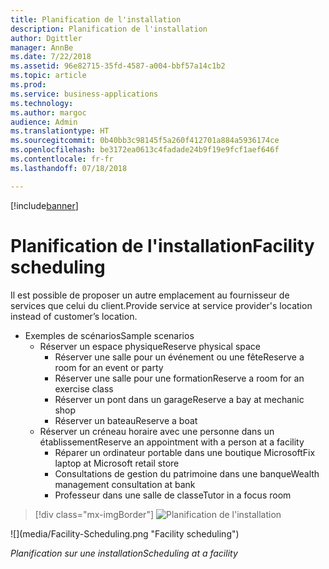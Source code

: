```yaml
---
title: Planification de l'installation
description: Planification de l'installation
author: Dgittler
manager: AnnBe
ms.date: 7/22/2018
ms.assetid: 96e82715-35fd-4587-a004-bbf57a14c1b2
ms.topic: article
ms.prod: 
ms.service: business-applications
ms.technology: 
ms.author: margoc
audience: Admin
ms.translationtype: HT
ms.sourcegitcommit: 0b40bb3c98145f5a260f412701a884a5936174ce
ms.openlocfilehash: be3172ea0613c4fadade24b9f19e9fcf1aef646f
ms.contentlocale: fr-fr
ms.lasthandoff: 07/18/2018

---
```


[!include[banner](../../../../includes/banner.md)]


#  <a name="facility-scheduling"></a><span data-ttu-id="0a844-103">Planification de l'installation</span><span class="sxs-lookup"><span data-stu-id="0a844-103">Facility scheduling</span></span>

<span data-ttu-id="0a844-104">Il est possible de proposer un autre emplacement au fournisseur de services que celui du client.</span><span class="sxs-lookup"><span data-stu-id="0a844-104">Provide service at service provider's location instead of customer’s location.</span></span>

* <span data-ttu-id="0a844-105">Exemples de scénarios</span><span class="sxs-lookup"><span data-stu-id="0a844-105">Sample scenarios</span></span>
    * <span data-ttu-id="0a844-106">Réserver un espace physique</span><span class="sxs-lookup"><span data-stu-id="0a844-106">Reserve physical space</span></span>
        * <span data-ttu-id="0a844-107">Réserver une salle pour un événement ou une fête</span><span class="sxs-lookup"><span data-stu-id="0a844-107">Reserve a room for an event or party</span></span>
        * <span data-ttu-id="0a844-108">Réserver une salle pour une formation</span><span class="sxs-lookup"><span data-stu-id="0a844-108">Reserve a room for an exercise class</span></span>
        * <span data-ttu-id="0a844-109">Réserver un pont dans un garage</span><span class="sxs-lookup"><span data-stu-id="0a844-109">Reserve a bay at mechanic shop</span></span>
        * <span data-ttu-id="0a844-110">Réserver un bateau</span><span class="sxs-lookup"><span data-stu-id="0a844-110">Reserve a boat</span></span>
    * <span data-ttu-id="0a844-111">Réserver un créneau horaire avec une personne dans un établissement</span><span class="sxs-lookup"><span data-stu-id="0a844-111">Reserve an appointment with a person at a facility</span></span>
        * <span data-ttu-id="0a844-112">Réparer un ordinateur portable dans une boutique Microsoft</span><span class="sxs-lookup"><span data-stu-id="0a844-112">Fix laptop at Microsoft retail store</span></span>
        * <span data-ttu-id="0a844-113">Consultations de gestion du patrimoine dans une banque</span><span class="sxs-lookup"><span data-stu-id="0a844-113">Wealth management consultation at bank</span></span>
        * <span data-ttu-id="0a844-114">Professeur dans une salle de classe</span><span class="sxs-lookup"><span data-stu-id="0a844-114">Tutor in a focus room</span></span>

> [!div class="mx-imgBorder"]
> <span data-ttu-id="0a844-115">![](media/Facility-Scheduling.png "Planification de l'installation")
<!-- picture --></span><span class="sxs-lookup"><span data-stu-id="0a844-115">![](media/Facility-Scheduling.png "Facility scheduling")
<!-- picture --></span></span>

<span data-ttu-id="0a844-116">*Planification sur une installation*</span><span class="sxs-lookup"><span data-stu-id="0a844-116">*Scheduling at a facility*</span></span>

